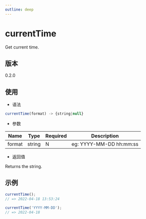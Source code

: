 ```yaml
---
outline: deep
---
```


# currentTime

Get current time.

## 版本

0.2.0

## 使用

- 语法

```js
currentTime(format) -> {string|null}
```

- 参数

| Name      | Type                 | Required | Description             |
|-----------|----------------------|----------|-------------------------|
| format    | string               | N        | eg: YYYY-MM-DD hh:mm:ss |

- 返回值

Returns the string.

## 示例

```js
currentTime();
// => 2022-04-18 13:53:24

currentTime('YYYY-MM-DD');
// => 2022-04-18
```

